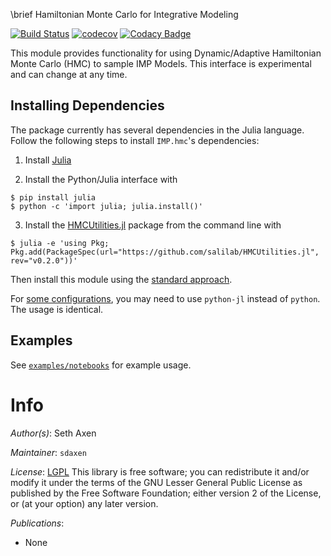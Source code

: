 \brief Hamiltonian Monte Carlo for Integrative Modeling

[![Build Status](https://travis-ci.org/salilab/hmc.svg?branch=master)](https://travis-ci.org/salilab/hmc)
[![codecov](https://codecov.io/gh/salilab/hmc/branch/master/graph/badge.svg)](https://codecov.io/gh/salilab/hmc)
[![Codacy Badge](https://api.codacy.com/project/badge/Grade/bcced071b3f541449d723a774ea09026)](https://www.codacy.com/app/salilab/hmc?utm_source=github.com&amp;utm_medium=referral&amp;utm_content=salilab/hmc&amp;utm_campaign=Badge_Grade)

This module provides functionality for using Dynamic/Adaptive Hamiltonian
Monte Carlo (HMC) to sample IMP Models. This interface is experimental and
can change at any time.

## Installing Dependencies

The package currently has several dependencies in the Julia language. Follow
the following steps to install `IMP.hmc`'s dependencies:

1. Install [Julia](https://julialang.org/downloads/)

2. Install the Python/Julia interface with

```console
$ pip install julia
$ python -c 'import julia; julia.install()'
```

3. Install the [HMCUtilities.jl](https://github.com/salilab/HMCUtilities.jl)
package from the command line with

```console
$ julia -e 'using Pkg; Pkg.add(PackageSpec(url="https://github.com/salilab/HMCUtilities.jl", rev="v0.2.0"))'
```

Then install this module using the
[standard approach](https://integrativemodeling.org/nightly/doc/manual/outoftree.html).

For [some configurations](https://pyjulia.readthedocs.io/en/latest/troubleshooting.html),
you may need to use `python-jl` instead of `python`. The usage is identical.

## Examples

See [`examples/notebooks`](examples/notebooks) for example usage.

# Info

_Author(s)_: Seth Axen

_Maintainer_: `sdaxen`

_License_: [LGPL](http://www.gnu.org/licenses/old-licenses/lgpl-2.1.html)
This library is free software; you can redistribute it and/or
modify it under the terms of the GNU Lesser General Public
License as published by the Free Software Foundation; either
version 2 of the License, or (at your option) any later version.

_Publications_:
- None
